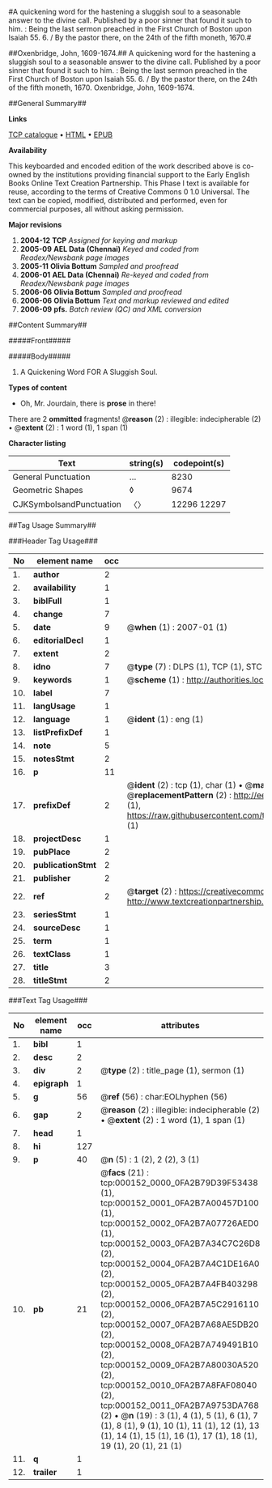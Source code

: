 #A quickening word for the hastening a sluggish soul to a seasonable answer to the divine call. Published by a poor sinner that found it such to him. : Being the last sermon preached in the First Church of Boston upon Isaiah 55. 6. / By the pastor there, on the 24th of the fifth moneth, 1670.#

##Oxenbridge, John, 1609-1674.##
A quickening word for the hastening a sluggish soul to a seasonable answer to the divine call. Published by a poor sinner that found it such to him. : Being the last sermon preached in the First Church of Boston upon Isaiah 55. 6. / By the pastor there, on the 24th of the fifth moneth, 1670.
Oxenbridge, John, 1609-1674.

##General Summary##

**Links**

[TCP catalogue](http://www.ota.ox.ac.uk/tcp/)  • 
[HTML](http://tei.it.ox.ac.uk/tcp/Texts-HTML/free/N00/N00099.html)  • 
[EPUB](http://tei.it.ox.ac.uk/tcp/Texts-EPUB/free/N00/N00099.epub)

**Availability**

This keyboarded and encoded edition of the
	       work described above is co-owned by the institutions
	       providing financial support to the Early English Books
	       Online Text Creation Partnership. This Phase I text is
	       available for reuse, according to the terms of Creative
	       Commons 0 1.0 Universal. The text can be copied,
	       modified, distributed and performed, even for
	       commercial purposes, all without asking permission.

**Major revisions**

1. __2004-12__ __TCP__ *Assigned for keying and markup*
1. __2005-09__ __AEL Data (Chennai)__ *Keyed and coded from Readex/Newsbank page images*
1. __2005-11__ __Olivia Bottum__ *Sampled and proofread*
1. __2006-01__ __AEL Data (Chennai)__ *Re-keyed and coded from Readex/Newsbank page images*
1. __2006-06__ __Olivia Bottum__ *Sampled and proofread*
1. __2006-06__ __Olivia Bottum__ *Text and markup reviewed and edited*
1. __2006-09__ __pfs.__ *Batch review (QC) and XML conversion*

##Content Summary##

#####Front#####

#####Body#####

1. A Quickening Word FOR A Sluggish Soul.

**Types of content**

  * Oh, Mr. Jourdain, there is **prose** in there!

There are 2 **ommitted** fragments! 
 @__reason__ (2) : illegible: indecipherable (2)  •  @__extent__ (2) : 1 word (1), 1 span (1)

**Character listing**


|Text|string(s)|codepoint(s)|
|---|---|---|
|General Punctuation|…|8230|
|Geometric Shapes|◊|9674|
|CJKSymbolsandPunctuation|〈〉|12296 12297|

##Tag Usage Summary##

###Header Tag Usage###

|No|element name|occ|attributes|
|---|---|---|---|
|1.|__author__|2||
|2.|__availability__|1||
|3.|__biblFull__|1||
|4.|__change__|7||
|5.|__date__|9| @__when__ (1) : 2007-01 (1)|
|6.|__editorialDecl__|1||
|7.|__extent__|2||
|8.|__idno__|7| @__type__ (7) : DLPS (1), TCP (1), STC (2), NOTIS (1), IMAGE-SET (1), EVANS-CITATION (1)|
|9.|__keywords__|1| @__scheme__ (1) : http://authorities.loc.gov/ (1)|
|10.|__label__|7||
|11.|__langUsage__|1||
|12.|__language__|1| @__ident__ (1) : eng (1)|
|13.|__listPrefixDef__|1||
|14.|__note__|5||
|15.|__notesStmt__|2||
|16.|__p__|11||
|17.|__prefixDef__|2| @__ident__ (2) : tcp (1), char (1)  •  @__matchPattern__ (2) : ([0-9\-]+):([0-9IVX]+) (1), (.+) (1)  •  @__replacementPattern__ (2) : http://eebo.chadwyck.com/downloadtiff?vid=$1&page=$2 (1), https://raw.githubusercontent.com/textcreationpartnership/Texts/master/tcpchars.xml#$1 (1)|
|18.|__projectDesc__|1||
|19.|__pubPlace__|2||
|20.|__publicationStmt__|2||
|21.|__publisher__|2||
|22.|__ref__|2| @__target__ (2) : https://creativecommons.org/publicdomain/zero/1.0/ (1), http://www.textcreationpartnership.org/docs/. (1)|
|23.|__seriesStmt__|1||
|24.|__sourceDesc__|1||
|25.|__term__|1||
|26.|__textClass__|1||
|27.|__title__|3||
|28.|__titleStmt__|2||


###Text Tag Usage###

|No|element name|occ|attributes|
|---|---|---|---|
|1.|__bibl__|1||
|2.|__desc__|2||
|3.|__div__|2| @__type__ (2) : title_page (1), sermon (1)|
|4.|__epigraph__|1||
|5.|__g__|56| @__ref__ (56) : char:EOLhyphen (56)|
|6.|__gap__|2| @__reason__ (2) : illegible: indecipherable (2)  •  @__extent__ (2) : 1 word (1), 1 span (1)|
|7.|__head__|1||
|8.|__hi__|127||
|9.|__p__|40| @__n__ (5) : 1 (2), 2 (2), 3 (1)|
|10.|__pb__|21| @__facs__ (21) : tcp:000152_0000_0FA2B79D39F53438 (1), tcp:000152_0001_0FA2B7A00457D100 (1), tcp:000152_0002_0FA2B7A07726AED0 (1), tcp:000152_0003_0FA2B7A34C7C26D8 (2), tcp:000152_0004_0FA2B7A4C1DE16A0 (2), tcp:000152_0005_0FA2B7A4FB403298 (2), tcp:000152_0006_0FA2B7A5C2916110 (2), tcp:000152_0007_0FA2B7A68AE5DB20 (2), tcp:000152_0008_0FA2B7A749491B10 (2), tcp:000152_0009_0FA2B7A80030A520 (2), tcp:000152_0010_0FA2B7A8FAF08040 (2), tcp:000152_0011_0FA2B7A9753DA768 (2)  •  @__n__ (19) : 3 (1), 4 (1), 5 (1), 6 (1), 7 (1), 8 (1), 9 (1), 10 (1), 11 (1), 12 (1), 13 (1), 14 (1), 15 (1), 16 (1), 17 (1), 18 (1), 19 (1), 20 (1), 21 (1)|
|11.|__q__|1||
|12.|__trailer__|1||
